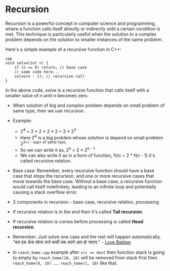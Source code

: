 # Recursion

Recursion is a powerful concept in computer science and programming, where a function calls itself directly or indirectly until a certain condition is met. This technique is particularly useful when the solution to a complex problem depends on the solution to smaller instances of the same problem.

Here's a simple example of a recursive function in C++:

```
cpp
void solve(int n) {
    if (n == 0) return; // base case
    // some code here...
    solve(n - 1); // recursive call
}
```
In the above code, solve is a recursive function that calls itself with a smaller value of n until n becomes zero.

- When solution of big and complex problem depends on small problem of same type, then we use recursion.
- Example: 
    - 2<sup>4</sup> = 2 * 2 * 2 * 2 = 2 * 2<sup>3</sup>
    - Here 2<sup>4</sup> is a big problem whose solution is depend on small problem 2<sup>3</ - sup> of same type.
    - So we can write it as, 2<sup>n</sup> = 2 * 2<sup>n - 1</sup>
    - We can also write it as in a form of function, f(n) = 2 * f(n - 1) it's called recursive relation.
- Base case: Remember, every recursive function should have a base case that stops the recursion, and one or more recursive cases that move towards the base case. Without a base case, a recursive function would call itself indefinitely, leading to an infinite loop and potentially causing a stack overflow error.

- 3 components in recursion - base case, recursive relation, processing
- If recursive relation is in the end then it's called **Tail recursion**.
- If recursive relation is comes before processing is called **Head recursion**.

- Remember: Just solve one case and the rest will happen automatically. 
"बस एक केस सोल्व करो बाकी सब अपने आप हो जाएगा." - <a href="https://youtu.be/zg8Y1oE4qYQ?si=WLbLKLG8v2wZ9MYw&t=251">Love Babber</a>
- In `reach_home.cpp` example after `src == dest` then function stack is going to empty by `reach_home(10, 10)` will be removed from stack first then `reach_home(9, 10)` ..... `reach_home(1, 10)` like that.